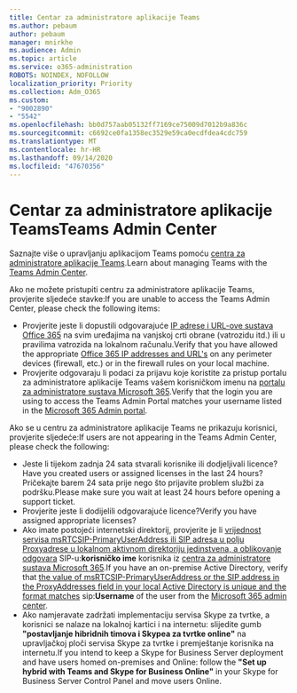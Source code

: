 ```yaml
---
title: Centar za administratore aplikacije Teams
ms.author: pebaum
author: pebaum
manager: mnirkhe
ms.audience: Admin
ms.topic: article
ms.service: o365-administration
ROBOTS: NOINDEX, NOFOLLOW
localization_priority: Priority
ms.collection: Adm_O365
ms.custom:
- "9002890"
- "5542"
ms.openlocfilehash: bb0d757aab05132ff7169ce75009d7012b9a836c
ms.sourcegitcommit: c6692ce0fa1358ec3529e59ca0ecdfdea4cdc759
ms.translationtype: MT
ms.contentlocale: hr-HR
ms.lasthandoff: 09/14/2020
ms.locfileid: "47670356"
---
```

# <a name="teams-admin-center"></a><span data-ttu-id="48732-102">Centar za administratore aplikacije Teams</span><span class="sxs-lookup"><span data-stu-id="48732-102">Teams Admin Center</span></span>

<span data-ttu-id="48732-103">Saznajte više o upravljanju aplikacijom Teams pomoću [centra za administratore aplikacije Teams](https://docs.microsoft.com/microsoftteams/manage-teams-skypeforbusiness-admin-center).</span><span class="sxs-lookup"><span data-stu-id="48732-103">Learn about managing Teams with the [Teams Admin Center](https://docs.microsoft.com/microsoftteams/manage-teams-skypeforbusiness-admin-center).</span></span>

<span data-ttu-id="48732-104">Ako ne možete pristupiti centru za administratore aplikacije Teams, provjerite sljedeće stavke:</span><span class="sxs-lookup"><span data-stu-id="48732-104">If you are unable to access the Teams Admin Center, please check the following items:</span></span>

- <span data-ttu-id="48732-105">Provjerite jeste li dopustili odgovarajuće [IP adrese i URL-ove sustava Office 365](https://docs.microsoft.com/Office365/Enterprise/office-365-ip-web-service) na svim uređajima na vanjskoj crti obrane (vatrozidu itd.) ili u pravilima vatrozida na lokalnom računalu.</span><span class="sxs-lookup"><span data-stu-id="48732-105">Verify that you have allowed the appropriate [Office 365 IP addresses and URL's](https://docs.microsoft.com/Office365/Enterprise/office-365-ip-web-service) on any perimeter devices (firewall, etc.) or in the firewall rules on your local machine.</span></span>
- <span data-ttu-id="48732-106">Provjerite odgovaraju li podaci za prijavu koje koristite za pristup portalu za administratore aplikacije Teams vašem korisničkom imenu na [portalu za administratore sustava Microsoft 365](https://admin.microsoft.com/Adminportal/Home?source=applauncher#/users).</span><span class="sxs-lookup"><span data-stu-id="48732-106">Verify that the login you are using to access the Teams Admin Portal matches your username listed in the [Microsoft 365 Admin portal](https://admin.microsoft.com/Adminportal/Home?source=applauncher#/users).</span></span>

<span data-ttu-id="48732-107">Ako se u centru za administratore aplikacije Teams ne prikazuju korisnici, provjerite sljedeće:</span><span class="sxs-lookup"><span data-stu-id="48732-107">If users are not appearing in the Teams Admin Center, please check the following:</span></span>

- <span data-ttu-id="48732-108">Jeste li tijekom zadnja 24 sata stvarali korisnike ili dodjeljivali licence?</span><span class="sxs-lookup"><span data-stu-id="48732-108">Have you created users or assigned licenses in the last 24 hours?</span></span> <span data-ttu-id="48732-109">Pričekajte barem 24 sata prije nego što prijavite problem službi za podršku.</span><span class="sxs-lookup"><span data-stu-id="48732-109">Please make sure you wait at least 24 hours before opening a support ticket.</span></span>
- <span data-ttu-id="48732-110">Provjerite jeste li dodijelili odgovarajuće licence?</span><span class="sxs-lookup"><span data-stu-id="48732-110">Verify you have assigned appropriate licenses?</span></span>
- <span data-ttu-id="48732-111">Ako imate postojeći internetski direktorij, provjerite je li [vrijednost servisa msRTCSIP-PrimaryUserAddress ili SIP adresa u polju Proxyadrese u lokalnom aktivnom direktoriju jedinstvena, a oblikovanje odgovara](https://docs.microsoft.com/skypeforbusiness/troubleshoot/online-configuration/msrtcsip-primaryuseraddress-proxyaddaddress) SIP-u:**korisničko ime** korisnika iz [centra za administratore sustava Microsoft 365](https://admin.microsoft.com/Adminportal/Home?source=applauncher#/users).</span><span class="sxs-lookup"><span data-stu-id="48732-111">If you have an on-premise Active Directory, verify that [the value of msRTCSIP-PrimaryUserAddress or the SIP address in the ProxyAddresses field in your local Active Directory is unique and the format matches](https://docs.microsoft.com/skypeforbusiness/troubleshoot/online-configuration/msrtcsip-primaryuseraddress-proxyaddaddress) sip:**Username** of the user from the [Microsoft 365 admin center](https://admin.microsoft.com/Adminportal/Home?source=applauncher#/users).</span></span>
- <span data-ttu-id="48732-112">Ako namjeravate zadržati implementaciju servisa Skype za tvrtke, a korisnici se nalaze na lokalnoj kartici i na internetu: slijedite gumb **"postavljanje hibridnih timova i Skypea za tvrtke online"** na upravljačkoj ploči servisa Skype za tvrtke i premještanje korisnika na internetu.</span><span class="sxs-lookup"><span data-stu-id="48732-112">If you intend to keep a Skype for Business Server deployment and have users homed on-premises and Online: follow the **"Set up hybrid with Teams and Skype for Business Online"** in your Skype for Business Server Control Panel and move users Online.</span></span>
